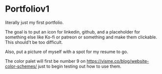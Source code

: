 # Portfoliov1

literally just my first portfolio.

The goal is to put an icon for linkedin, github, and a placeholder for something else like Ko-fi or patreon or something and make them clickable. This should't be too difficult.

Also, put a picture of myself with a spot for my resume to go.

The color palet will first be number 9 on https://visme.co/blog/website-color-schemes/ just to begin testing out how to use them.
